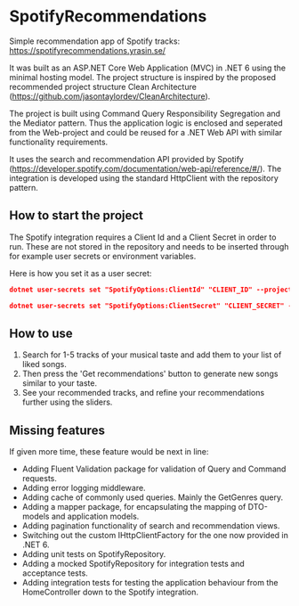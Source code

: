 # SpotifyRecommendations
Simple recommendation app of Spotify tracks: https://spotifyrecommendations.yrasin.se/

It was built as an ASP.NET Core Web Application (MVC) in .NET 6 using the minimal hosting model. The project structure is inspired by the proposed recommended project structure Clean Architecture (https://github.com/jasontaylordev/CleanArchitecture).

The project is built using Command Query Responsibility Segregation and the Mediator pattern. Thus the application logic is enclosed and seperated from the Web-project and could be reused for a .NET Web API with similar functionality requirements.

It uses the search and recommendation API provided by Spotify (https://developer.spotify.com/documentation/web-api/reference/#/). The integration is developed using the standard HttpClient with the repository pattern.

## How to start the project
The Spotify integration requires a Client Id and a Client Secret in order to run. These are not stored in the repository and needs to be inserted through for example user secrets or environment variables.

Here is how you set it as a user secret:

```json
dotnet user-secrets set "SpotifyOptions:ClientId" "CLIENT_ID" --project src\SpotifyRecommendations.Web\SpotifyRecommendations.Web.csproj

dotnet user-secrets set "SpotifyOptions:ClientSecret" "CLIENT_SECRET" --project src\SpotifyRecommendations.Web\SpotifyRecommendations.Web.csproj
```

## How to use
1. Search for 1-5 tracks of your musical taste and add them to your list of liked songs. 
2. Then press the 'Get recommendations' button to generate new songs similar to your taste.
3. See your recommended tracks, and refine your recommendations further using the sliders.

## Missing features
If given more time, these feature would be next in line:
* Adding Fluent Validation package for validation of Query and Command requests.
* Adding error logging middleware.
* Adding cache of commonly used queries. Mainly the GetGenres query.
* Adding a mapper package, for encapsulating the mapping of DTO-models and application models.
* Adding pagination functionality of search and recommendation views.
* Switching out the custom IHttpClientFactory for the one now provided in .NET 6.
* Adding unit tests on SpotifyRepository.
* Adding a mocked SpotifyRepository for integration tests and acceptance tests.
* Adding integration tests for testing the application behaviour from the HomeController down to the Spotify integration.